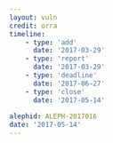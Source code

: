 ```yaml
---
layout: vuln
credit: orra 
timeline:
    - type: 'add'
      date: '2017-03-29'
    - type: 'report'
      date: '2017-03-29'
    - type: 'deadline'
      date: '2017-06-27'
    - type: 'close'
      date: '2017-05-14'
      
alephid: ALEPH-2017016
date: '2017-05-14'   
---
```

